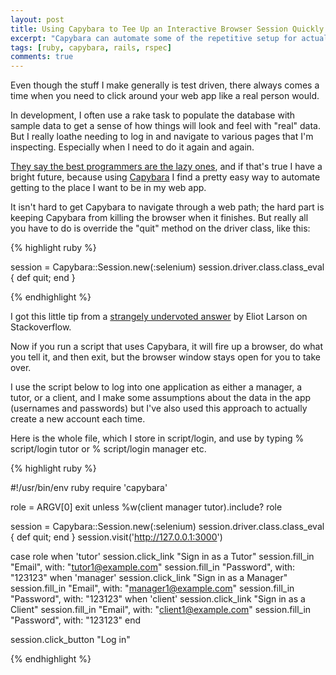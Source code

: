 ```yaml
---
layout: post
title: Using Capybara to Tee Up an Interactive Browser Session Quickly
excerpt: "Capybara can automate some of the repetitive setup for actual click and type testing that you want to do"
tags: [ruby, capybara, rails, rspec]
comments: true
---
```


Even though the stuff I make generally is test driven, there always comes a time when you need to click around your web app like a real person would.

In development, I often use a rake task to populate the database with sample data to get a sense of how things will look and feel with "real" data.  But I really loathe needing to log in and navigate to various pages that I'm inspecting.  Especially when I need to do it again and again.

[They say the best programmers are the lazy ones](http://threevirtues.com), and if that's true I have a bright future, because using [Capybara](https://github.com/jnicklas/capybara) I find a pretty easy way to automate getting to the place I want to be in my web app.

It isn't hard to get Capybara to navigate through a web path; the hard part is keeping Capybara from killing the browser when it finishes.  But really all you have to do is override the "quit" method on the driver class, like this:

{% highlight ruby %}

session = Capybara::Session.new(:selenium)
session.driver.class.class_eval { def quit; end }

{% endhighlight %}

I got this little tip from a [strangely undervoted answer](http://stackoverflow.com/questions/7555416/how-to-leave-browser-opened-even-after-selenium-ruby-script-finishes) by Eliot Larson on Stackoverflow.

Now if you run a script that uses Capybara, it will fire up a browser, do what you tell it, and then exit, but the browser window stays open for you to take over.

I use the script below to log into one application as either a manager, a tutor, or a client, and I make some assumptions about the data in the app (usernames and passwords) but I've also used this approach to actually create a new account each time.

Here is the whole file, which I store in script/login, and use by typing % script/login tutor or % script/login manager etc.

{% highlight ruby %}

#!/usr/bin/env ruby
require 'capybara'

role = ARGV[0]
exit unless %w(client manager tutor).include? role

session = Capybara::Session.new(:selenium)
session.driver.class.class_eval { def quit; end }
session.visit('http://127.0.0.1:3000')

case role
when 'tutor'
  session.click_link "Sign in as a Tutor"
  session.fill_in "Email", with: "tutor1@example.com"
  session.fill_in "Password", with: "123123"
when 'manager'
  session.click_link "Sign in as a Manager"
  session.fill_in "Email", with: "manager1@example.com"
  session.fill_in "Password", with: "123123"
when 'client'
  session.click_link "Sign in as a Client"
  session.fill_in "Email", with: "client1@example.com"
  session.fill_in "Password", with: "123123"
end

session.click_button "Log in"

{% endhighlight %}
